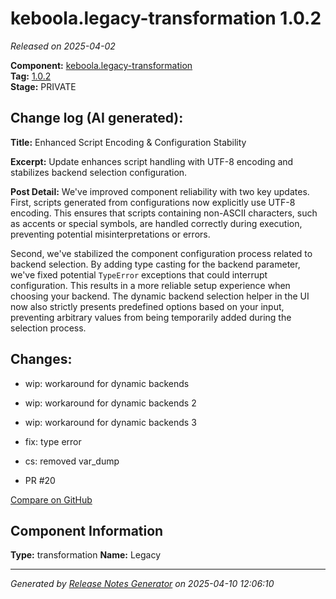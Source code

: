 #  keboola.legacy-transformation 1.0.2

_Released on 2025-04-02_

**Component:** [keboola.legacy-transformation](https://github.com/keboola/legacy-transformation-component)  
**Tag:** [1.0.2](https://github.com/keboola/legacy-transformation-component/releases/tag/1.0.2)  
**Stage:** PRIVATE


## Change log (AI generated):
**Title:** Enhanced Script Encoding & Configuration Stability

**Excerpt:** Update enhances script handling with UTF-8 encoding and stabilizes backend selection configuration.

**Post Detail:**
We've improved component reliability with two key updates. First, scripts generated from configurations now explicitly use UTF-8 encoding. This ensures that scripts containing non-ASCII characters, such as accents or special symbols, are handled correctly during execution, preventing potential misinterpretations or errors.

Second, we've stabilized the component configuration process related to backend selection. By adding type casting for the backend parameter, we've fixed potential `TypeError` exceptions that could interrupt configuration. This results in a more reliable setup experience when choosing your backend. The dynamic backend selection helper in the UI now also strictly presents predefined options based on your input, preventing arbitrary values from being temporarily added during the selection process.



## Changes:



- wip: workaround for dynamic backends 




- wip: workaround for dynamic backends 2 




- wip: workaround for dynamic backends 3 




- fix: type error 




- cs: removed var_dump 




- PR #20 



[Compare on GitHub](https://github.com/keboola/legacy-transformation-component/compare/1.0.1...1.0.2)



## Component Information
**Type:** transformation
**Name:** Legacy




---
_Generated by [Release Notes Generator](https://github.com/keboola/release-notes-generator)
on 2025-04-10 12:06:10_